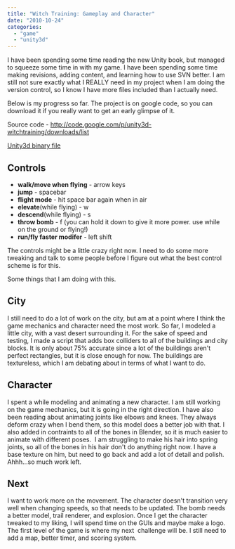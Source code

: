 ```yaml
---
title: "Witch Training: Gameplay and Character"
date: "2010-10-24"
categories: 
  - "game"
  - "unity3d"
---
```


I have been spending some time reading the new Unity book, but managed to squeeze some time in with my game. I have been spending some time making revisions, adding content, and learning how to use SVN better. I am still not sure exactly what I REALLY need in my project when I am doing the version control, so I know I have more files included than I actually need.

Below is my progress so far. The project is on google code, so you can download it if you really want to get an early glimpse of it.

Source code - http://code.google.com/p/unity3d-witchtraining/downloads/list

[Unity3d binary file](/unity3d/witchtraining-october2010.unity3d)


## Controls

- **walk/move when flying** - arrow keys 
- **jump** \- spacebar 
- **flight mode** - hit space bar again when in air 
- **elevate**(while flying) - w 
- **descend**(while flying) - s 
- **throw bomb** - f (you can hold it down to give it more power. use while on the ground or flying!) 
- **run/fly faster modifer** - left shift

The controls might be a little crazy right now. I need to do some more tweaking and talk to some people before I figure out what the best control scheme is for this.

Some things that I am doing with this.

## City

I still need to do a lot of work on the city, but am at a point where I think the game mechanics and character need the most work. So far, I modeled a little city, with a vast desert surrounding it. For the sake of speed and testing, I made a script that adds box colliders to all of the buildings and city blocks. It is only about 75% accurate since a lot of the buildings aren't perfect rectangles, but it is close enough for now. The buildings are textureless, which I am debating about in terms of what I want to do.

## Character

I spent a while modeling and animating a new character. I am still working on the game mechanics, but it is going in the right direction. I have also been reading about animating joints like elbows and knees. They always deform crazy when I bend them, so this model does a better job with that. I also added in contraints to all of the bones in Blender, so it is much easier to animate with different poses.  I am struggling to make his hair into spring joints, so all of the bones in his hair don't do anything right now. I have a base texture on him, but need to go back and add a lot of detail and polish. Ahhh...so much work left.

## Next

I want to work more on the movement. The character doesn't transition very well when changing speeds, so that needs to be updated. The bomb needs a better model, trail renderer, and explosion. Once I get the character tweaked to my liking, I will spend time on the GUIs and maybe make a logo. The first level of the game is where my next  challenge will be. I still need to add a map, better timer, and scoring system.
